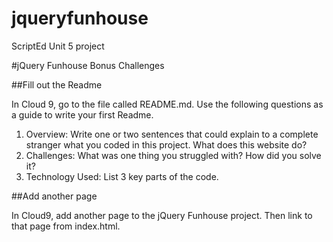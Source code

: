 # jqueryfunhouse
ScriptEd Unit 5 project

#jQuery Funhouse Bonus Challenges

##Fill out the Readme

In Cloud 9, go to the file called README.md. Use the following questions as a guide to write your first Readme.

1. Overview: Write one or two sentences that could explain to a complete stranger what you coded in this project. What does this website do?
2. Challenges: What was one thing you struggled with? How did you solve it?
3. Technology Used: List 3 key parts of the code. 

##Add another page

In Cloud9, add another page to the jQuery Funhouse project. Then link to that page from index.html.

